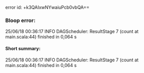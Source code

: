 error id: +k3QAIxwNYwaiuPcb0vbQA==
### Bloop error:

25/06/18 00:36:17 INFO DAGScheduler: ResultStage 7 (count at main.scala:44) finished in 0,064 s
#### Short summary: 

25/06/18 00:36:17 INFO DAGScheduler: ResultStage 7 (count at main.scala:44) finished in 0,064 s